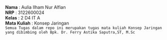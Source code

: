 **Nama** : Aulia Ilham Nur Alfian </br>
**NRP** : 3122600024 </br>
**Kelas** : 2 D4 IT A </br>
**Mata Kuliah** : Konsep Jaringan </br>
`Semua Tugas dalam repo ini merupakan tugas mata kuliah Konsep Jaringan yang dibimbing oleh Bpk. Dr. Ferry Astika Saputra,ST, M.Sc`